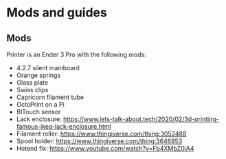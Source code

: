 # Mods and guides

## Mods
Printer is an Ender 3 Pro with the following mods:
- 4.2.7 silent mainboard
- Orange springs
- Glass plate
- Swiss clips
- Capricorn filament tube
- OctoPrint on a Pi
- BlTouch sensor
- Lack enclosure: https://www.lets-talk-about.tech/2020/02/3d-printing-famous-ikea-lack-enclosure.html
- Filament roller: https://www.thingiverse.com/thing:3052488
- Spool holder: https://www.thingiverse.com/thing:3646853
- Hotend fix: https://www.youtube.com/watch?v=Fb4XMbZ0iA4
